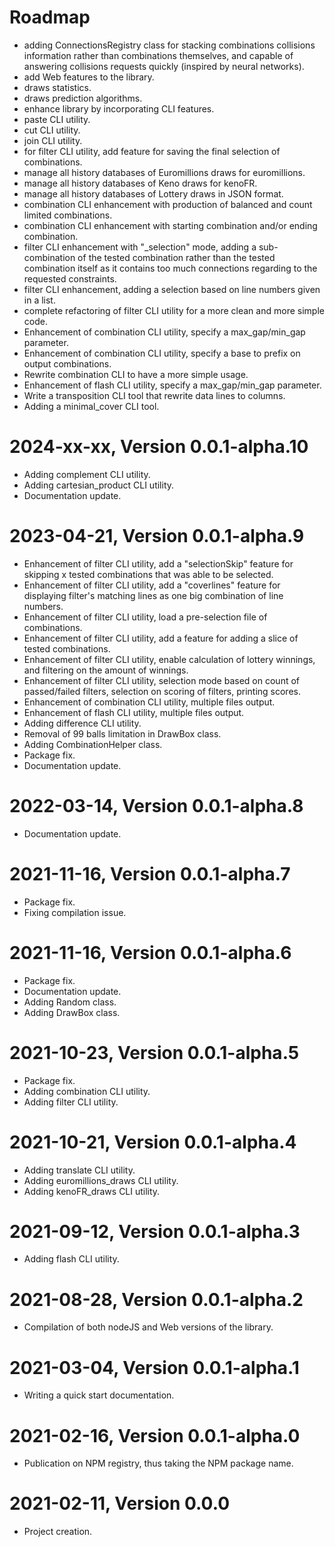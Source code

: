 Roadmap
=======
* adding ConnectionsRegistry class for stacking combinations collisions information rather than combinations themselves, and capable of answering collisions requests quickly (inspired by neural networks).
* add Web features to the library.
* draws statistics.
* draws prediction algorithms.
* enhance library by incorporating CLI features.
* paste CLI utility.
* cut CLI utility.
* join CLI utility.
* for filter CLI utility, add feature for saving the final selection of combinations.
* manage all history databases of Euromillions draws for euromillions.
* manage all history databases of Keno draws for kenoFR.
* manage all history databases of Lottery draws in JSON format.
* combination CLI enhancement with production of balanced and count limited combinations.
* combination CLI enhancement with starting combination and/or ending combination.
* filter CLI enhancement with "_selection" mode, adding a sub-combination of the tested combination rather than the tested combination itself as it contains too much connections regarding to the requested constraints.
* filter CLI enhancement, adding a selection based on line numbers given in a list.
* complete refactoring of filter CLI utility for a more clean and more simple code.
* Enhancement of combination CLI utility, specify a max_gap/min_gap parameter.
* Enhancement of combination CLI utility, specify a base to prefix on output combinations.
* Rewrite combination CLI to have a more simple usage.
* Enhancement of flash CLI utility, specify a max_gap/min_gap parameter.
* Write a transposition CLI tool that rewrite data lines to columns.
* Adding a minimal_cover CLI tool.


2024-xx-xx, Version 0.0.1-alpha.10
==================================
* Adding complement CLI utility.
* Adding cartesian_product CLI utility.
* Documentation update.


2023-04-21, Version 0.0.1-alpha.9
=================================
* Enhancement of filter CLI utility, add a "selectionSkip" feature for skipping x tested combinations that was able to be selected.
* Enhancement of filter CLI utility, add a "coverlines" feature for displaying filter's matching lines as one big combination of line numbers.
* Enhancement of filter CLI utility, load a pre-selection file of combinations.
* Enhancement of filter CLI utility, add a feature for adding a slice of tested combinations.
* Enhancement of filter CLI utility, enable calculation of lottery winnings, and filtering on the amount of winnings.
* Enhancement of filter CLI utility, selection mode based on count of passed/failed filters, selection on scoring of filters, printing scores.
* Enhancement of combination CLI utility, multiple files output.
* Enhancement of flash CLI utility, multiple files output.
* Adding difference CLI utility.
* Removal of 99 balls limitation in DrawBox class.
* Adding CombinationHelper class.
* Package fix.
* Documentation update.


2022-03-14, Version 0.0.1-alpha.8
=================================
* Documentation update.


2021-11-16, Version 0.0.1-alpha.7
=================================
* Package fix.
* Fixing compilation issue.


2021-11-16, Version 0.0.1-alpha.6
=================================
* Package fix.
* Documentation update.
* Adding Random class.
* Adding DrawBox class.


2021-10-23, Version 0.0.1-alpha.5
=================================
* Package fix.
* Adding combination CLI utility.
* Adding filter CLI utility.


2021-10-21, Version 0.0.1-alpha.4
=================================
* Adding translate CLI utility.
* Adding euromillions_draws CLI utility.
* Adding kenoFR_draws CLI utility.


2021-09-12, Version 0.0.1-alpha.3
=================================
* Adding flash CLI utility.


2021-08-28, Version 0.0.1-alpha.2
=================================
* Compilation of both nodeJS and Web versions of the library.


2021-03-04, Version 0.0.1-alpha.1
=================================
* Writing a quick start documentation.


2021-02-16, Version 0.0.1-alpha.0
=================================
* Publication on NPM registry, thus taking the NPM package name.


2021-02-11, Version 0.0.0
=========================
* Project creation.
